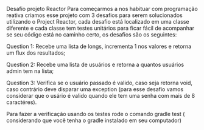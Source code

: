 Desafio projeto Reactor
Para começarmos a nos habituar com programação reativa criamos esse projeto com 3 desafios para serem solucionados utilizando o Project Reactor, cada desafio está localizado em uma classe diferente e cada classe tem testes unitários para ficar fácil de acompanhar se seu código está no caminho certo, os desafios são os seguintes:

Question 1: Recebe uma lista de longs, incrementa 1 nos valores e retorna um flux dos resultados;

Question 2: Recebe uma lista de usuários e retorna a quantos usuários admin tem na lista;

Question 3: Verifica se o usuário passado é valido, caso seja retorna void, caso contrário deve disparar uma exception (para esse desafio vamos considerar que o usário é valido quando ele tem uma senha com mais de 8 caractéres).

Para fazer a verificação usando os testes rode o comando gradle test ( considerando que você tenha o gradle instalado em seu computador)
